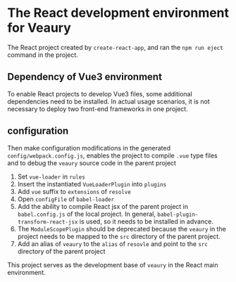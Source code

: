 # The React development environment for Veaury  
The React project created by `create-react-app`, and ran the `npm run eject` command in the project.

## Dependency of Vue3 environment  
To enable React projects to develop Vue3 files, some additional dependencies need to be installed. In actual usage scenarios, it is not necessary to deploy two front-end frameworks in one project.   
## configuration
Then make configuration modifications in the generated `config/webpack.config.js`, enables the project to compile `.vue` type files and to debug the `veaury` source code in the parent project  
1. Set `vue-loader` in `rules`  
2. Insert the instantiated `VueLoaderPlugin` into `plugins`  
3. Add `vue` suffix to `extensions` of `resolve`  
4. Open `configFile` of `babel-loader`  
5. Add the ability to compile React jsx of the parent project in `babel.config.js` of the local project. In general, `babel-plugin-transform-react-jsx` is used, so it needs to be installed in advance.  
6. The `ModuleScopePlugin` should be deprecated because the `veaury` in the project needs to be mapped to the `src` directory of the parent project.  
7. Add an alias of `veaury` to the `alias` of `resovle` and point to the `src` directory of the parent project  

This project serves as the development base of `veaury` in the React main environment.  
